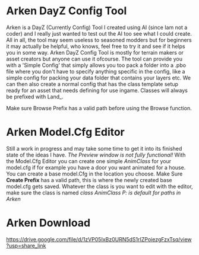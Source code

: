 # Arken DayZ Config Tool
Arken is a DayZ (Currently Config) Tool I created using AI (since Iam not a coder) and I really just wanted to test out the AI too see what I could create. All in all, the tool may seem useless to seasoned modders but for beginners it may actually be helpful, who knows, feel free to try it and see if it helps you in some way. 
Arken DayZ Config Tool is mostly for terrain makers or asset creators but anyone can use it ofcourse.
The tool can provide you with a 'Simple Config' that simply allows you too pack a folder into a .pbo file where you don't have to specify anything specific in the config, like a simple config for packing your data folder that contains your layers etc.
We can then also create a normal config that has the class template setup ready for an asset that needs defining for use ingame. Classes will always be prefixed with Land_.

Make sure Browse Prefix has a valid path before using the Browse function.

# Arken Model.Cfg Editor
Still a work in progress and may take some time to get it into its finished state of the ideas I have.
*The Preview window is not fully functional!*
With the Model.Cfg Editor you can create one simple *AnimClass* for your model.cfg if for example you have a door you want animated for a house. You can create a base model.Cfg in the location you choose. Make Sure **Create Prefix** has a valid path, this is where the newly created base model.cfg gets saved.
Whatever the class is you want to edit with the editor, make sure the class is named *class AnimClass*
*P: is default for paths in Arken*


# Arken Download
https://drive.google.com/file/d/1zVP05IxBz0URN5dS1rIZPoiezgFzxTsq/view?usp=share_link
